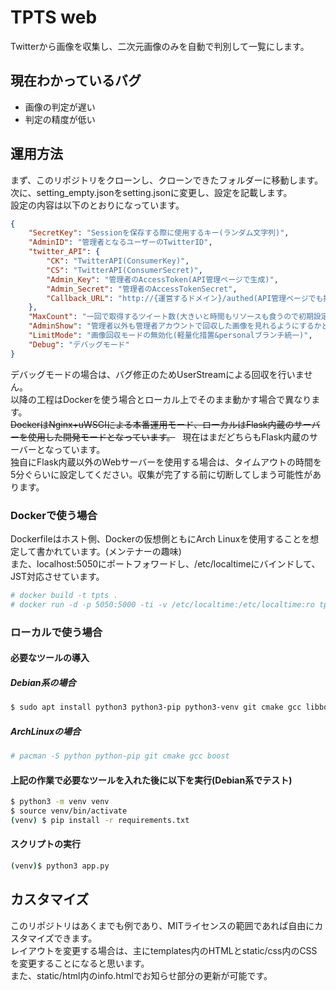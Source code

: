# TPTS web  
Twitterから画像を収集し、二次元画像のみを自動で判別して一覧にします。    

## 現在わかっているバグ
 
- 画像の判定が遅い
- 判定の精度が低い

## 運用方法

まず、このリポジトリをクローンし、クローンできたフォルダーに移動します。  
次に、setting_empty.jsonをsetting.jsonに変更し、設定を記載します。    
設定の内容は以下のとおりになっています。   
```json
{
    "SecretKey": "Sessionを保存する際に使用するキー(ランダム文字列)",
    "AdminID": "管理者となるユーザーのTwitterID",
    "twitter_API": {
        "CK": "TwitterAPI(ConsumerKey)",
        "CS": "TwitterAPI(ConsumerSecret)",
        "Admin_Key": "管理者のAccessToken(API管理ページで生成)",
        "Admin_Secret": "管理者のAccessTokenSecret",
        "Callback_URL": "http://{運営するドメイン}/authed(API管理ページでも指定)"
    },
    "MaxCount": "一回で取得するツイート数(大きいと時間もリソースも食うので初期設定をおすすめします,100ずつ指定)",
    "AdminShow": "管理者以外も管理者アカウントで回収した画像を見れるようにするかどうか",
    "LimitMode": "画像回収モードの無効化(軽量化措置&personalブランチ統一)",
    "Debug": "デバッグモード"
}
```
デバッグモードの場合は、バグ修正のためUserStreamによる回収を行いません。  
以降の工程はDockerを使う場合とローカル上でそのまま動かす場合で異なります。  
~~DockerはNginx+uWSGIによる本番運用モード、ローカルはFlask内蔵のサーバーを使用した開発モードとなっています。~~  
現在はまだどちらもFlask内蔵のサーバーとなっています。  
独自にFlask内蔵以外のWebサーバーを使用する場合は、タイムアウトの時間を5分ぐらいに設定してください。収集が完了する前に切断してしまう可能性があります。

### Dockerで使う場合
Dockerfileはホスト側、Dockerの仮想側ともにArch Linuxを使用することを想定して書かれています。(メンテナーの趣味)  
また、localhost:5050にポートフォワードし、/etc/localtimeにバインドして、JST対応させています。  

```bash
# docker build -t tpts .
# docker run -d -p 5050:5000 -ti -v /etc/localtime:/etc/localtime:ro tpts
```

### ローカルで使う場合

#### 必要なツールの導入
##### Debian系の場合
```bash
$ sudo apt install python3 python3-pip python3-venv git cmake gcc libboost-python-dev
```

##### ArchLinuxの場合

```bash
# pacman -S python python-pip git cmake gcc boost
```

#### 上記の作業で必要なツールを入れた後に以下を実行(Debian系でテスト)
```bash
$ python3 -m venv venv
$ source venv/bin/activate
(venv) $ pip install -r requirements.txt
```

#### スクリプトの実行
```bash
(venv)$ python3 app.py
```

## カスタマイズ
このリポジトリはあくまでも例であり、MITライセンスの範囲であれば自由にカスタマイズできます。  
レイアウトを変更する場合は、主にtemplates内のHTMLとstatic/css内のCSSを変更することになると思います。  
また、static/html内のinfo.htmlでお知らせ部分の更新が可能です。
